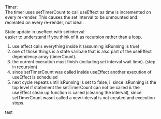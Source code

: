Timer: </br>
The timer uses setTimerCount to call useEffect as time is incremented on every re-render. 
This causes the set interval to be unmounted and recreated on every re-render, not ideal.

State update in useffect with setinterval: </br>
easier to understand if you think of it as recursion rather than a loop.
1. use effect calls everything inside it (assuming isRunning is true)
2. one of those things is a state varibale that is also part of the useEffect dependency array (timerCount).
3. the current execution must finish (including set interval wait time). (step in recursion)
4. since setTimerCount was called inside useEffect another execution of useEffect is scheduled
5. next cycle repeats until isRunning is set to false, 
   i. since isRunning is the top level if statement the setTimerCount can not be called
  ii. the useEffect clean up function is called (clearing the interval), since setTimerCount wasnt called a new interval is not created and execution stops.

test